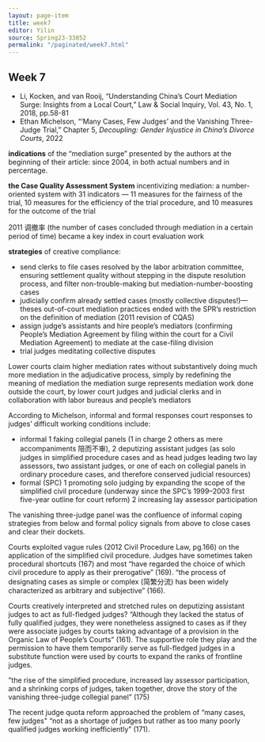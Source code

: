 ```yaml
---
layout: page-item
title: week7
editor: Yilin
source: Spring23-33852
permalink: "/paginated/week7.html"
---
```


## Week 7

- Li, Kocken, and van Rooij, “Understanding China’s Court Mediation Surge: Insights from a Local Court,” Law & Social Inquiry, Vol. 43, No. 1, 2018, pp.58-81
- Ethan Michelson, “‘Many Cases, Few Judges’ and the Vanishing Three-Judge Trial,” Chapter 5, *Decoupling: Gender Injustice in China’s Divorce Courts*, 2022

**indications** of the “mediation surge” presented by the authors at the beginning of their article: since 2004, in both actual numbers and in percentage.

**the Case Quality Assessment System** incentivizing mediation: a number-oriented system with 31 indicators — 11 measures for the fairness of the trial, 10 measures for the efficiency of the trial procedure, and 10 measures for the outcome of the trial

2011 调撤率 (the number of cases concluded through mediation in a certain period of time) became a key index in court evaluation work

**strategies** of creative compliance:
- send clerks to file cases resolved by the labor arbitration committee, ensuring settlement quality without stepping in the dispute resolution process, and filter non-trouble-making but mediation-number-boosting cases
- judicially confirm already settled cases (mostly collective disputes!)—theses out-of-court mediation practices ended with the SPR’s restriction on the definition of mediation (2011 revision of CQAS)
- assign judge’s assistants and hire people’s mediators (confirming People’s Mediation Agreement by filing within the court for a Civil Mediation Agreement) to mediate at the case-filing division 
- trial judges meditating collective disputes

Lower courts claim higher mediation rates without substantively doing much more mediation in the adjudicative process, simply by redefining the meaning of mediation
the mediation surge represents mediation work done outside the court, by lower court judges and judicial clerks and in collaboration with labor bureaus and people’s mediators

According to Michelson, informal and formal responses court responses to judges’ difficult working conditions include:
- informal 1 faking collegial panels (1 in charge 2 others as mere accompaniments 陪而不审), 2 deputizing assistant judges (as solo judges in simplified procedure cases and as head judges leading two lay assessors, two assistant judges, or one of each on collegial panels in ordinary procedure cases, and therefore conserved judicial resources)
- formal (SPC) 1 promoting solo judging by expanding the scope of the simplified civil procedure (underway since the SPC’s 1999–2003 first five-year outline for court reform) 2 increasing lay assessor participation

The vanishing three-judge panel was the confluence of informal coping strategies from below and formal policy signals from above to close cases and clear their dockets.

Courts exploited vague rules (2012 Civil Procedure Law, pg.166) on the application of the simplified civil procedure. Judges have sometimes taken procedural shortcuts (167) and most “have regarded the choice of which civil procedure to apply as their prerogative” (169). “the process of designating cases as simple or complex (简繁分流) has been widely characterized as arbitrary and subjective” (166).

Courts creatively interpreted and stretched rules on deputizing assistant judges to act as full-fledged judges? “Although they lacked the status of fully qualified judges, they were nonetheless assigned to cases as if they were associate judges by courts taking advantage of a provision in the Organic Law of People’s Courts” (161). The supportive role they play and the permission to have them temporarily serve as full-fledged judges in a substitute function were used by courts to expand the ranks of frontline judges.

”the rise of the simplified procedure, increased lay assessor participation, and a shrinking corps of judges, taken together, drove the story of the vanishing three-judge collegial panel” (175)

The recent judge quota reform approached the problem of “many cases, few judges" “not as a shortage of judges but rather as too many poorly qualified judges working inefficiently” (171).
